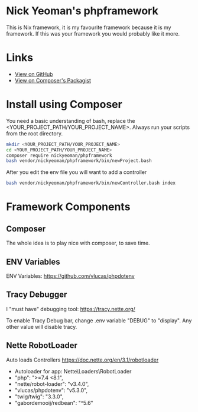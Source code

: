 # Nick Yeoman's phpframework

This is Nix framework, it is my favourite framework because it is my framework.
If this was your framework you would probably like it more.

# Links

* [View on GitHub](https://github.com/nickyeoman/phpframework)
* [View on Composer's Packagist](https://packagist.org/packages/nickyeoman/phpframework)

# Install using Composer

You need a basic understanding of bash, replace the <YOUR_PROJECT_PATH/YOUR_PROJECT_NAME>.
Always run your scripts from the root directory.

```bash
mkdir <YOUR_PROJECT_PATH/YOUR_PROJECT_NAME>
cd <YOUR_PROJECT_PATH/YOUR_PROJECT_NAME>
composer require nickyeoman/phpframework
bash vendor/nickyeoman/phpframework/bin/newProject.bash
```

After you edit the env file you will want to add a controller

```bash
bash vendor/nickyeoman/phpframework/bin/newController.bash index
```

# Framework Components

## Composer

The whole idea is to play nice with composer, to save time.

## ENV Variables

ENV Variables: https://github.com/vlucas/phpdotenv

## Tracy Debugger

I "must have" debugging tool: https://tracy.nette.org/

To enable Tracy Debug bar, change .env variable "DEBUG" to "display".
Any other value will disable tracy.

## Nette RobotLoader

Auto loads Controllers
https://doc.nette.org/en/3.1/robotloader


* Autoloader for app: Nette\Loaders\RobotLoader
* "php": ">=7.4 <8.1",
* "nette/robot-loader": "v3.4.0",
* "vlucas/phpdotenv": "v5.3.0",
* "twig/twig": "3.3.0",
* "gabordemooij/redbean": "^5.6"
